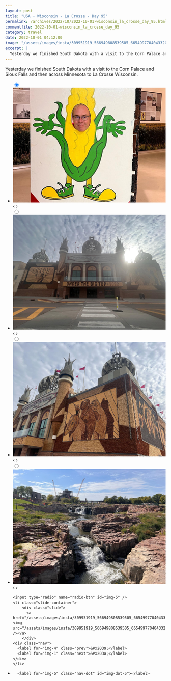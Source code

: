 ```yaml
---
layout: post
title: "USA - Wisconsin - La Crosse - Day 95"
permalink: /archives/2022/10/2022-10-01-wisconsin_la_crosse_day_95.html
commentfile: 2022-10-01-wisconsin_la_crosse_day_95
category: travel
date: 2022-10-01 04:12:00
image: "/assets/images/insta/309951919_566949808539505_6654997704043320340_n_17956907303027603.jpg"
excerpt: |
  Yesterday we finished South Dakota with a visit to the Corn Palace and Sioux Falls and then across Minnesota to La Crosse Wisconsin.
---
```


Yesterday we finished South Dakota with a visit to the Corn Palace and Sioux Falls and then across Minnesota to La Crosse Wisconsin.

<ul class="slides">
    <input type="radio" name="radio-btn" id="img-1" checked="checked" />
    <li class="slide-container">
        <div class="slide">
          <a href="/assets/images/insta/310163419_183142087540756_7914078191830882957_n_17852267126815907.jpg"><img src="/assets/images/insta/310163419_183142087540756_7914078191830882957_n_17852267126815907.jpg" /></a>
        </div>
    <div class="nav">
      <label for="img-5" class="prev">&#x2039;</label>
      <label for="img-2" class="next">&#x203a;</label>
    </div>
    </li>
        <input type="radio" name="radio-btn" id="img-2"  />
    <li class="slide-container">
        <div class="slide">
          <a href="/assets/images/insta/309624351_415077400588116_2040484302957472648_n_17889507380649118.jpg"><img src="/assets/images/insta/309624351_415077400588116_2040484302957472648_n_17889507380649118.jpg" /></a>
        </div>
    <div class="nav">
      <label for="img-1" class="prev">&#x2039;</label>
      <label for="img-3" class="next">&#x203a;</label>
    </div>
    </li>
        <input type="radio" name="radio-btn" id="img-3"  />
    <li class="slide-container">
        <div class="slide">
          <a href="/assets/images/insta/310048607_100572412819045_4458839615958867183_n_17965280374813404.jpg"><img src="/assets/images/insta/310048607_100572412819045_4458839615958867183_n_17965280374813404.jpg" /></a>
        </div>
    <div class="nav">
      <label for="img-2" class="prev">&#x2039;</label>
      <label for="img-4" class="next">&#x203a;</label>
    </div>
    </li>
        <input type="radio" name="radio-btn" id="img-4"  />
    <li class="slide-container">
        <div class="slide">
          <a href="/assets/images/insta/309735788_1335886930149955_4382721606803763709_n_18228709510149315.jpg"><img src="/assets/images/insta/309735788_1335886930149955_4382721606803763709_n_18228709510149315.jpg" /></a>
        </div>
    <div class="nav">
      <label for="img-3" class="prev">&#x2039;</label>
      <label for="img-5" class="next">&#x203a;</label>
    </div>
    </li>
    
    <input type="radio" name="radio-btn" id="img-5" />
    <li class="slide-container">
        <div class="slide">
          <a href="/assets/images/insta/309951919_566949808539505_6654997704043320340_n_17956907303027603.jpg"><img src="/assets/images/insta/309951919_566949808539505_6654997704043320340_n_17956907303027603.jpg" /></a>
        </div>
    <div class="nav">
      <label for="img-4" class="prev">&#x2039;</label>
      <label for="img-1" class="next">&#x203a;</label>
    </div>
    </li>
			
<li class="nav-dots">
      <label for="img-1" class="nav-dot" id="img-dot-1"></label>
      <label for="img-2" class="nav-dot" id="img-dot-2"></label>
      <label for="img-3" class="nav-dot" id="img-dot-3"></label>
      <label for="img-4" class="nav-dot" id="img-dot-4"></label>

      <label for="img-5" class="nav-dot" id="img-dot-5"></label>

</li>
</ul>
